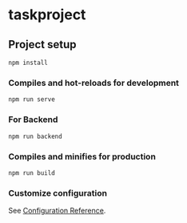 # taskproject

## Project setup
```
npm install
```

### Compiles and hot-reloads for development
```
npm run serve
```
### For Backend 
```
npm run backend
```


### Compiles and minifies for production
```
npm run build
```

### Customize configuration
See [Configuration Reference](https://cli.vuejs.org/config/).
